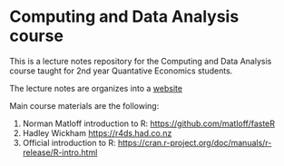 # Computing and Data Analysis course

This is a lecture notes repository for the Computing and Data Analysis course taught for 2nd year Quantative Economics students.

The lecture notes are organizes into a [website](http://vzemlys.github.io/cda_course)

Main course materials are the following:

 1. Norman Matloff introduction to R: https://github.com/matloff/fasteR
 2. Hadley Wickham https://r4ds.had.co.nz
 3. Official introduction to R: https://cran.r-project.org/doc/manuals/r-release/R-intro.html

